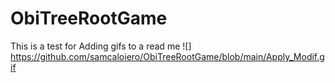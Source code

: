 # ObiTreeRootGame
This is a test for Adding gifs to a read me
![] https://github.com/samcaloiero/ObiTreeRootGame/blob/main/Apply_Modif.gif

